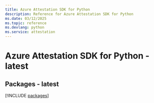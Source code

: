```yaml
---
title: Azure Attestation SDK for Python
description: Reference for Azure Attestation SDK for Python
ms.date: 03/12/2025
ms.topic: reference
ms.devlang: python
ms.service: attestation
---
```

# Azure Attestation SDK for Python - latest
## Packages - latest
[!INCLUDE [packages](attestation-index.md)]